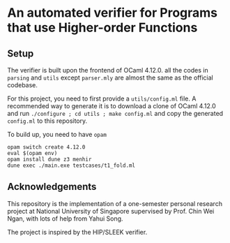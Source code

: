 # An automated verifier for Programs that use Higher-order Functions


## Setup

The verifier is built upon the frontend of OCaml 4.12.0. all the codes in `parsing` and `utils` except `parser.mly` are almost the same as the official codebase.

For this project, you need to first provide a `utils/config.ml` file. A recommended way to generate it is to download a clone of OCaml 4.12.0 and run `./configure ; cd utils ; make config.ml` and copy the generated `config.ml` to this repository.

To build up, you need to have `opam`

```
opam switch create 4.12.0
eval $(opam env)
opam install dune z3 menhir 
dune exec ./main.exe testcases/t1_fold.ml
```


## Acknowledgements

This repository is the implementation of a one-semester personal research project at National University of Singapore supervised by Prof. Chin Wei Ngan, with lots of help from Yahui Song.

The project is inspired by the HIP/SLEEK verifier.